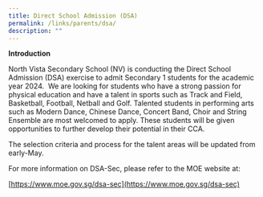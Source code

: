 ```yaml
---
title: Direct School Admission (DSA)
permalink: /links/parents/dsa/
description: ""
---
```

**Introduction**

North Vista Secondary School (NV) is conducting the Direct School Admission (DSA) exercise to admit Secondary 1 students for the academic year 2024.  We are looking for students who have a strong passion for physical education and have a talent in sports such as Track and Field, Basketball, Football, Netball and Golf. Talented students in performing arts such as Modern Dance, Chinese Dance, Concert Band, Choir and String Ensemble are most welcomed to apply. These students will be given opportunities to further develop their potential in their CCA.

The selection criteria and process for the talent areas will be updated from early-May.

For more information on DSA-Sec, please refer to the MOE website at:

[https://www.moe.gov.sg/dsa-sec](https://www.moe.gov.sg/dsa-sec)